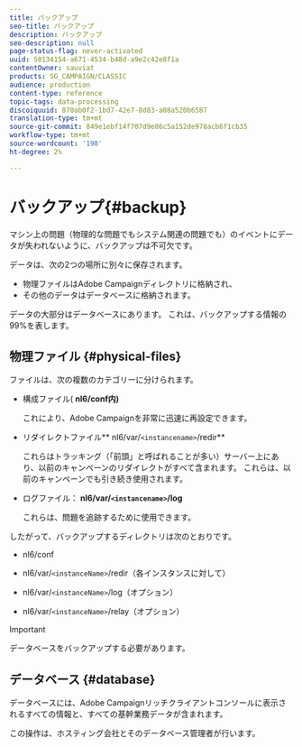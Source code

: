 ```yaml
---
title: バックアップ
seo-title: バックアップ
description: バックアップ
seo-description: null
page-status-flag: never-activated
uuid: 50134154-a671-4534-b48d-a9e2c42e8f1a
contentOwner: sauviat
products: SG_CAMPAIGN/CLASSIC
audience: production
content-type: reference
topic-tags: data-processing
discoiquuid: 870ab0f2-1bd7-42e7-8d83-a08a520b6587
translation-type: tm+mt
source-git-commit: 849e1ebf14f707d9e86c5a152de978acb6f1cb35
workflow-type: tm+mt
source-wordcount: '198'
ht-degree: 2%

---
```



# バックアップ{#backup}

マシン上の問題（物理的な問題でもシステム関連の問題でも）のイベントにデータが失われないように、バックアップは不可欠です。

データは、次の2つの場所に別々に保存されます。

* 物理ファイルはAdobe Campaignディレクトリに格納され、
* その他のデータはデータベースに格納されます。

データの大部分はデータベースにあります。 これは、バックアップする情報の99%を表します。

## 物理ファイル {#physical-files}

ファイルは、次の複数のカテゴリーに分けられます。

* 構成ファイル( **nl6/conf内)**

   これにより、Adobe Campaignを非常に迅速に再設定できます。

* リダイレクトファイル** nl6/var/`<instancename>`/redir**

   これらはトラッキング（「前頭」と呼ばれることが多い）サーバー上にあり、以前のキャンペーンのリダイレクトがすべて含まれます。 これらは、以前のキャンペーンでも引き続き使用されます。

* ログファイル： **nl6/var/`<instancename>`/log**

   これらは、問題を追跡するために使用できます。

したがって、バックアップするディレクトリは次のとおりです。

* nl6/conf

* nl6/var/`<instanceName>`/redir（各インスタンスに対して）

* nl6/var/`<instanceName>`/log（オプション）

* nl6/var/`<instanceName>`/relay（オプション）

>[!IMPORTANT]
>
>データベースをバックアップする必要があります。

## データベース {#database}

データベースには、Adobe Campaignリッチクライアントコンソールに表示されるすべての情報と、すべての基幹業務データが含まれます。

この操作は、ホスティング会社とそのデータベース管理者が行います。
